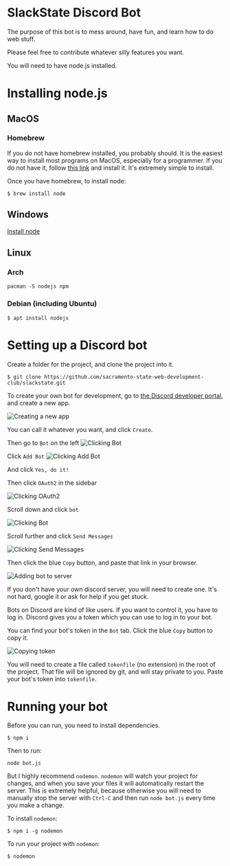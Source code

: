 # SlackState Discord Bot

The purpose of this bot is to mess around, have fun, and learn how to do web
stuff.

Please feel free to contribute whatever silly features you want.

You will need to have node.js installed.

# Installing node.js

## MacOS

### Homebrew

If you do not have homebrew installed, you probably should. It is the easiest
way to install most programs on MacOS, especially for a programmer. If you do
not have it, follow [this link][homebrew] and install it. It's extremely simple
to install.

Once you have homebrew, to install node:

```
$ brew install node
```

## Windows

[Install node][nodejs]

## Linux

### Arch
```
pacman -S nodejs npm
```

### Debian (including Ubuntu)
```
$ apt install nodejs
```

# Setting up a Discord bot

Create a folder for the project, and clone the project into it.

```
$ git clone https://github.com/sacramento-state-web-development-club/slackstate.git
```

To create your own bot for development, go to
[the Discord developer portal][discord-developer-portal], and create a new app.

![Creating a new app](screenshots/create-new-app.png)

You can call it whatever you want, and click `Create`.

Then go to `Bot` on the left
![Clicking Bot](screenshots/click-bot-sidebar.png)

Click `Add Bot`
![Clicking Add Bot](screenshots/click-add-bot.png)

And click `Yes, do it!`

Then click `OAuth2` in the sidebar

![Clicking OAuth2](screenshots/click-oauth2.png)

Scroll down and click `bot`

![Clicking Bot](screenshots/click-bot.png)

Scroll further and click `Send Messages`

![Clicking Send Messages](screenshots/click-send-messages.png)

Then click the blue `Copy` button, and paste that link in your browser.

![Adding bot to server](screenshots/add-bot-to-server.png)

If you don't have your own discord server, you will need to create one. It's not
hard, google it or ask for help if you get stuck.

Bots on Discord are kind of like users. If you want to control it,
you have to log in. Discord gives you a token which you can use to log in to
your bot.

You can find your bot's token in the `Bot` tab. Click the blue `Copy` button to
copy it.

![Copying token](screenshots/copy-token.png)

You will need to create a file called `tokenfile` (no extension) in the root of
the project. That file will be ignored by git, and will stay private to you.
Paste your bot's token into `tokenfile`.

# Running your bot

Before you can run, you need to install dependencies.
```
$ npm i
```

Then to run:

```
node bot.js
```

But I highly recommend `nodemon`. `nodemon` will watch your project for changes,
and when you save your files it will automatically restart the server. This is
extremely helpful, because otherwise you will need to manually stop the server
with `Ctrl-C` and then run `node bot.js` every time you make a change.

To install `nodemon`:

```
$ npm i -g nodemon
```

To run your project with `nodemon`:

```
$ nodemon
```

[discord-developer-portal]: https://discordapp.com/developers/applications/

[homebrew]: https://brew.sh/
[nodejs]: https://nodejs.org/en/
